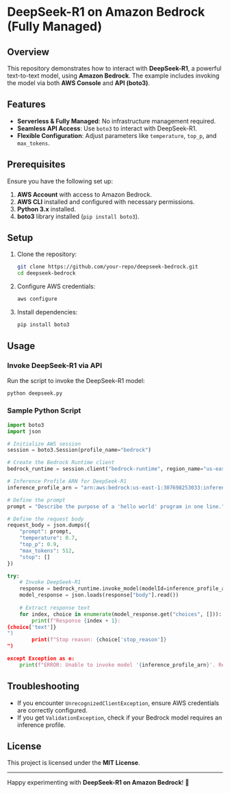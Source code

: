 # DeepSeek-R1 on Amazon Bedrock (Fully Managed)

## Overview

This repository demonstrates how to interact with **DeepSeek-R1**, a powerful text-to-text model, using **Amazon Bedrock**. The example includes invoking the model via both **AWS Console** and **API (boto3)**.

## Features

- **Serverless & Fully Managed**: No infrastructure management required.
- **Seamless API Access**: Use `boto3` to interact with DeepSeek-R1.
- **Flexible Configuration**: Adjust parameters like `temperature`, `top_p`, and `max_tokens`.

## Prerequisites

Ensure you have the following set up:

1. **AWS Account** with access to Amazon Bedrock.
2. **AWS CLI** installed and configured with necessary permissions.
3. **Python 3.x** installed.
4. **boto3** library installed (`pip install boto3`).

## Setup

1. Clone the repository:
   ```bash
   git clone https://github.com/your-repo/deepseek-bedrock.git
   cd deepseek-bedrock
   ```

2. Configure AWS credentials:
   ```bash
   aws configure
   ```

3. Install dependencies:
   ```bash
   pip install boto3
   ```

## Usage

### Invoke DeepSeek-R1 via API

Run the script to invoke the DeepSeek-R1 model:

```bash
python deepseek.py
```

### Sample Python Script

```python
import boto3
import json

# Initialize AWS session
session = boto3.Session(profile_name="bedrock")

# Create the Bedrock Runtime client
bedrock_runtime = session.client("bedrock-runtime", region_name="us-east-1")

# Inference Profile ARN for DeepSeek-R1
inference_profile_arn = "arn:aws:bedrock:us-east-1:307698253033:inference-profile/us.deepseek.r1-v1:0"

# Define the prompt
prompt = "Describe the purpose of a 'hello world' program in one line."

# Define the request body
request_body = json.dumps({
    "prompt": prompt,
    "temperature": 0.7,
    "top_p": 0.9,
    "max_tokens": 512,
    "stop": []
})

try:
    # Invoke DeepSeek-R1
    response = bedrock_runtime.invoke_model(modelId=inference_profile_arn, body=request_body)
    model_response = json.loads(response["body"].read())
    
    # Extract response text
    for index, choice in enumerate(model_response.get("choices", [])):
        print(f"Response {index + 1}:
{choice['text']}
")
        print(f"Stop reason: {choice['stop_reason']}
")

except Exception as e:
    print(f"ERROR: Unable to invoke model '{inference_profile_arn}'. Reason: {e}")
```

## Troubleshooting

- If you encounter `UnrecognizedClientException`, ensure AWS credentials are correctly configured.
- If you get `ValidationException`, check if your Bedrock model requires an inference profile.

## License

This project is licensed under the **MIT License**.

---

Happy experimenting with **DeepSeek-R1 on Amazon Bedrock**! 🚀
